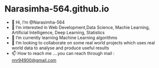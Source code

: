 # Narasimha-564.github.io
- 👋 Hi, I’m @Narasimha-564
- 👀 I’m interested in Web Development,Data Science, Machie Learning, Artificial Intelligence, Deep Learning, Statistics
- 🌱 I’m currently learning Machine Learning algorithms
- 💞️ I’m looking to collaborate on some real world projects which uses real world data to analyse and produce useful results
- 📫 How to reach me ....you can reach through mail : nnr94900@gmail.com

<!---
Narasimha-564/Narasimha-564 is a ✨ special ✨ repository because its `README.md` (this file) appears on your GitHub profile.
You can click the Preview link to take a look at your changes.
--->
